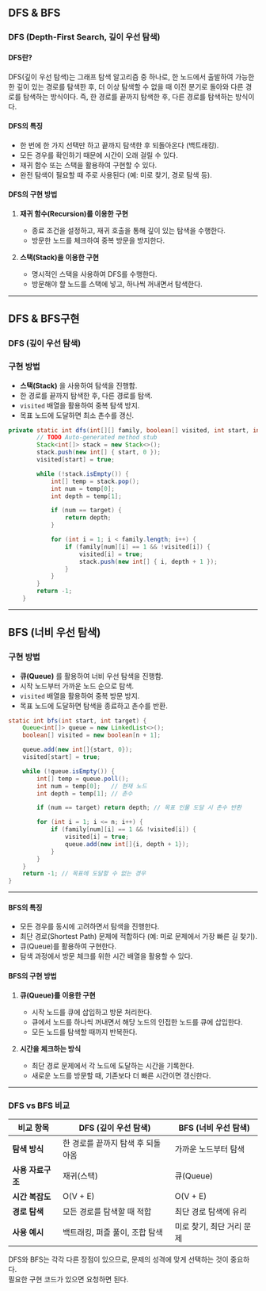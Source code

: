 ## DFS & BFS

### DFS (Depth-First Search, 깊이 우선 탐색)

#### DFS란?
DFS(깊이 우선 탐색)는 그래프 탐색 알고리즘 중 하나로, 한 노드에서 출발하여 가능한 한 깊이 있는 경로를 탐색한 후, 더 이상 탐색할 수 없을 때 이전 분기로 돌아와 다른 경로를 탐색하는 방식이다. 즉, 한 경로를 끝까지 탐색한 후, 다른 경로를 탐색하는 방식이다.

#### DFS의 특징
- 한 번에 한 가지 선택만 하고 끝까지 탐색한 후 되돌아온다 (백트래킹).
- 모든 경우를 확인하기 때문에 시간이 오래 걸릴 수 있다.
- 재귀 함수 또는 스택을 활용하여 구현할 수 있다.
- 완전 탐색이 필요할 때 주로 사용된다 (예: 미로 찾기, 경로 탐색 등).

#### DFS의 구현 방법
1. **재귀 함수(Recursion)를 이용한 구현**  
   - 종료 조건을 설정하고, 재귀 호출을 통해 깊이 있는 탐색을 수행한다.
   - 방문한 노드를 체크하여 중복 방문을 방지한다.

2. **스택(Stack)을 이용한 구현**  
   - 명시적인 스택을 사용하여 DFS를 수행한다.
   - 방문해야 할 노드를 스택에 넣고, 하나씩 꺼내면서 탐색한다.

---

## DFS & BFS구현

### **DFS (깊이 우선 탐색)**

### **구현 방법**
- **스택(Stack)** 을 사용하여 탐색을 진행함.
- 한 경로를 끝까지 탐색한 후, 다른 경로를 탐색.
- `visited` 배열을 활용하여 중복 탐색 방지.
- 목표 노드에 도달하면 최소 촌수를 갱신.

```java
private static int dfs(int[][] family, boolean[] visited, int start, int target) {
		// TODO Auto-generated method stub
		Stack<int[]> stack = new Stack<>();
		stack.push(new int[] { start, 0 });
		visited[start] = true;

		while (!stack.isEmpty()) {
			int[] temp = stack.pop();
			int num = temp[0];
			int depth = temp[1];

			if (num == target) {
				return depth;
			}

			for (int i = 1; i < family.length; i++) {
				if (family[num][i] == 1 && !visited[i]) {
					visited[i] = true;
					stack.push(new int[] { i, depth + 1 });
				}
			}
		}
		return -1;
	}

```
---
## **BFS (너비 우선 탐색)**
### **구현 방법**
- **큐(Queue)** 를 활용하여 너비 우선 탐색을 진행함.
- 시작 노드부터 가까운 노드 순으로 탐색.
- `visited` 배열을 활용하여 중복 방문 방지.
- 목표 노드에 도달하면 탐색을 종료하고 촌수를 반환.

```java
static int bfs(int start, int target) {
    Queue<int[]> queue = new LinkedList<>();
    boolean[] visited = new boolean[n + 1];

    queue.add(new int[]{start, 0});
    visited[start] = true;

    while (!queue.isEmpty()) {
        int[] temp = queue.poll();
        int num = temp[0];   // 현재 노드
        int depth = temp[1]; // 촌수

        if (num == target) return depth; // 목표 인물 도달 시 촌수 반환

        for (int i = 1; i <= n; i++) {
            if (family[num][i] == 1 && !visited[i]) {
                visited[i] = true;
                queue.add(new int[]{i, depth + 1});
            }
        }
    }
    return -1; // 목표에 도달할 수 없는 경우
}
```
---

#### BFS의 특징
- 모든 경우를 동시에 고려하면서 탐색을 진행한다.
- 최단 경로(Shortest Path) 문제에 적합하다 (예: 미로 문제에서 가장 빠른 길 찾기).
- 큐(Queue)를 활용하여 구현한다.
- 탐색 과정에서 방문 체크를 위한 시간 배열을 활용할 수 있다.

#### BFS의 구현 방법
1. **큐(Queue)를 이용한 구현**  
   - 시작 노드를 큐에 삽입하고 방문 처리한다.
   - 큐에서 노드를 하나씩 꺼내면서 해당 노드의 인접한 노드를 큐에 삽입한다.
   - 모든 노드를 탐색할 때까지 반복한다.

2. **시간을 체크하는 방식**  
   - 최단 경로 문제에서 각 노드에 도달하는 시간을 기록한다.
   - 새로운 노드를 방문할 때, 기존보다 더 빠른 시간이면 갱신한다.

---

### DFS vs BFS 비교
|  비교 항목  | DFS (깊이 우선 탐색) | BFS (너비 우선 탐색) |
|------------|-----------------|-----------------|
| **탐색 방식** | 한 경로를 끝까지 탐색 후 되돌아옴 | 가까운 노드부터 탐색 |
| **사용 자료구조** | 재귀(스택) | 큐(Queue) |
| **시간 복잡도** | O(V + E) | O(V + E) |
| **경로 탐색** | 모든 경로를 탐색할 때 적합 | 최단 경로 탐색에 유리 |
| **사용 예시** | 백트래킹, 퍼즐 풀이, 조합 탐색 | 미로 찾기, 최단 거리 문제 |

DFS와 BFS는 각각 다른 장점이 있으므로, 문제의 성격에 맞게 선택하는 것이 중요하다.  
필요한 구현 코드가 있으면 요청하면 된다.


